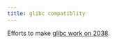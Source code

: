 ```yaml
---
title: glibc compatiblity
---
```

Efforts to make [glibc work on 2038].

[glibc work on 2038]:https://sourceware.org/glibc/wiki/Y2038ProofnessDesign
